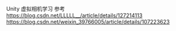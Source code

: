 Unity 虚拟相机学习
参考 https://blog.csdn.net/LLLLL__/article/details/127214113
https://blog.csdn.net/weixin_39766005/article/details/107223623